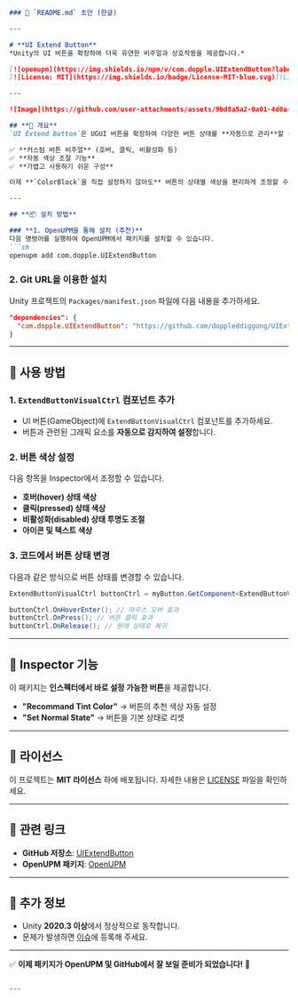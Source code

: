 ```markdown
### 📌 `README.md` 초안 (한글)  

---

# **UI Extend Button**  
*Unity의 UI 버튼을 확장하여 더욱 유연한 비주얼과 상호작용을 제공합니다.*  

[![openupm](https://img.shields.io/npm/v/com.dopple.UIExtendButton?label=openupm&registry_uri=https://package.openupm.com)](https://openupm.com/packages/com.dopple.UIExtendButton/)  
[![License: MIT](https://img.shields.io/badge/License-MIT-blue.svg)](LICENSE)  

---

![Image](https://github.com/user-attachments/assets/9bd8a5a2-0a01-4d0a-b837-95a290c12097)

## **📌 개요**  
`UI Extend Button`은 UGUI 버튼을 확장하여 다양한 버튼 상태를 **자동으로 관리**할 수 있는 패키지입니다.  

✅ **커스텀 버튼 비주얼** (호버, 클릭, 비활성화 등)  
✅ **자동 색상 조절 기능**  
✅ **가볍고 사용하기 쉬운 구성**  

이제 **`ColorBlock`을 직접 설정하지 않아도** 버튼의 상태별 색상을 편리하게 조정할 수 있습니다.  

---

## **📦 설치 방법**  

### **1. OpenUPM을 통해 설치 (추천)**  
다음 명령어를 실행하여 OpenUPM에서 패키지를 설치할 수 있습니다.  
```sh
openupm add com.dopple.UIExtendButton
```

### **2. Git URL을 이용한 설치**  
Unity 프로젝트의 `Packages/manifest.json` 파일에 다음 내용을 추가하세요.  
```json
"dependencies": {
  "com.dopple.UIExtendButton": "https://github.com/doppleddiggong/UIExtendButton.git"
}
```

---

## **🚀 사용 방법**  

### **1. `ExtendButtonVisualCtrl` 컴포넌트 추가**  
- UI 버튼(GameObject)에 `ExtendButtonVisualCtrl` 컴포넌트를 추가하세요.  
- 버튼과 관련된 그래픽 요소를 **자동으로 감지하여 설정**합니다.  

### **2. 버튼 색상 설정**  
다음 항목을 Inspector에서 조정할 수 있습니다.  
- **호버(hover) 상태 색상**  
- **클릭(pressed) 상태 색상**  
- **비활성화(disabled) 상태 투명도 조절**  
- **아이콘 및 텍스트 색상**  

### **3. 코드에서 버튼 상태 변경**  
다음과 같은 방식으로 버튼 상태를 변경할 수 있습니다.  
```csharp
ExtendButtonVisualCtrl buttonCtrl = myButton.GetComponent<ExtendButtonVisualCtrl>();

buttonCtrl.OnHoverEnter(); // 마우스 오버 효과
buttonCtrl.OnPress(); // 버튼 클릭 효과
buttonCtrl.OnRelease(); // 원래 상태로 복귀
```

---

## **🎨 Inspector 기능**  
이 패키지는 **인스펙터에서 바로 설정 가능한 버튼**을 제공합니다.  
- **"Recommand Tint Color"** → 버튼의 추천 색상 자동 설정  
- **"Set Normal State"** → 버튼을 기본 상태로 리셋  

---

## **📜 라이선스**  
이 프로젝트는 **MIT 라이선스** 하에 배포됩니다. 자세한 내용은 [LICENSE](LICENSE) 파일을 확인하세요.  

---

## **🔗 관련 링크**  
- **GitHub 저장소**: [UIExtendButton](https://github.com/doppleddiggong/UIExtendButton)  
- **OpenUPM 패키지**: [OpenUPM](https://openupm.com/packages/com.dopple.UIExtendButton/)  

---

## **📌 추가 정보**  
- Unity **2020.3 이상**에서 정상적으로 동작합니다.  
- 문제가 발생하면 [이슈](https://github.com/doppleddiggong/UIExtendButton/issues)에 등록해 주세요.  

---

✅ **이제 패키지가 OpenUPM 및 GitHub에서 잘 보일 준비가 되었습니다!** 🚀
```

---
